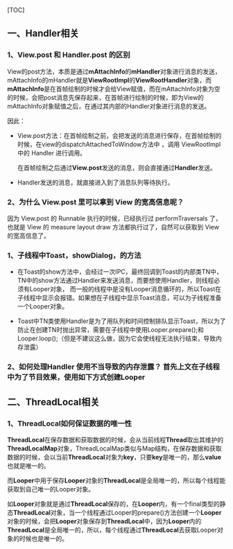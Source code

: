 

[TOC]



## 一、Handler相关



### 1、View.post 和 Handler.post 的区别



View的post方法，本质是通过**mAttachInfo**的**mHandler**对象进行消息的发送，mAttachInfo的mHandler就是**ViewRootImpl**的**ViewRootHandler**对象，而**mAttachInfo**是在首帧绘制的时候才会给View赋值，而在mAttachInfo对象为空的时候，会把post消息先保存起来，在首帧进行绘制的时候，即为View的mAttachInfo对象赋值之后，在通过其内部的Handler对象进行消息的发送。

因此：

* View.post方法：在首帧绘制之前，会把发送的消息进行保存，在首帧绘制的时候，在view的dispatchAttachedToWindow方法中 ，调用 ViewRootImpl 中的 Handler 进行调用。

  在首帧绘制之后通过**View.post**发送的消息，则会直接通过**Handler**发送。

* Handler发送的消息，就直接进入到了消息队列等待执行。



### 2、为什么 View.post 里可以拿到 View 的宽高信息呢？

因为 View.post 的 Runnable 执行的时候，已经执行过 performTraversals 了，也就是 View 的 measure layout draw 方法都执行过了，自然可以获取到 View 的宽高信息了。







### 1、子线程中Toast，showDialog，的方法

* 在Toast的show方法中，会经过一次IPC，最终回调到Toast的内部类TN中，TN中的show方法通过Handler来发送消息，而要想使用Handler，则线程必须有Looper对象，
而一般的线程中是没有Looper消息循环的，所以Toast在子线程中显示会报错。如果想在子线程中显示Toast消息，可以为子线程准备一个Looper对象。

* Toast中TN类使用Handler是为了用队列和时间控制排队显示Toast，所以为了防止在创建TN时抛出异常，需要在子线程中使用Looper.prepare();和Looper.loop();（但是不建议这么做，因为它会使线程无法执行结束，导致内存泄露）

  

### 2、如何处理Handler 使用不当导致的内存泄露？ 首先上文在子线程中为了节目效果，使用如下方式创建Looper





## 二、ThreadLocal相关

### 1、ThreadLocal如何保证数据的唯一性

**ThreadLocal**在保存数据和获取数据的时候，会从当前线程**Thread**取出其维护的**ThreadLocalMap**对象，ThreadLocalMap类似与Map结构，在保存数据和获取数据的时候，会以当前**ThreadLocal**对象为**key**，只要**key**是唯一的，那么**value**也就是唯一的。



而**Looper**中用于保存**Looper**对象的**ThreadLocal**是全局唯一的，所以每个线程能获取到自己唯一的Looper对象。



如**Looper**对象就是通过**ThreadLocal**保存的，在**Looper**内，有一个final类型的静态**ThreadLocal**对象，当一个线程通过Looper的prepare()方法创建一个**Looper**对象的时候，会把**Looper**对象保存到**ThreadLocal**中，因为**Looper**内的**ThreadLocal**是全局唯一的，所以，每个线程通过**ThreadLocal**去获取Looper对象的时候也是唯一的。

